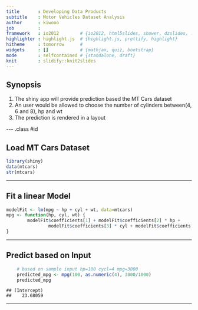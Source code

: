 ```yaml
---
title       : Developing Data Products
subtitle    : Motor Vehicles Dataset Analysis
author      : kiwooo
job         : 
framework   : io2012        # {io2012, html5slides, shower, dzslides, ...}
highlighter : highlight.js  # {highlight.js, prettify, highlight}
hitheme     : tomorrow      # 
widgets     : []            # {mathjax, quiz, bootstrap}
mode        : selfcontained # {standalone, draft}
knit        : slidify::knit2slides
---
```


## Synopsis
1. The shiny app will provide prediction based the MT Cars dataset
2. An user would be allowed to choose the number of cylinders between(4, 6 and 8), hp and wt  
3. The prediction is rendered in a layout

--- .class #id 

## Load MT Cars Dataset



```r
library(shiny)
data(mtcars)
str(mtcars)
```

--- 


## Fit a linear Model


```r
modelFit <- lm(mpg ~ hp + cyl + wt, data=mtcars)
mpg <- function(hp, cyl, wt) {
        modelFit$coefficients[1] + modelFit$coefficients[2] * hp +
                modelFit$coefficients[3] * cyl + modelFit$coefficients[4] * wt
}
```

---

## Predict based on Input 


```r
    # based on sample input hp=100 cycl=4 mpg=3000
    predicted_mpg <- mpg(100, as.numeric(4), 3000/1000)
    predicted_mpg
```

```
## (Intercept) 
##    23.68059
```
---




